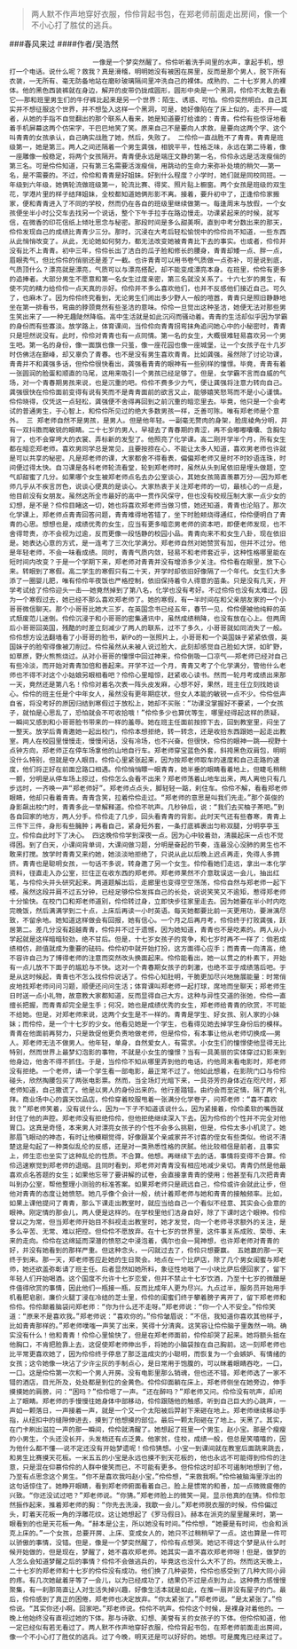 > 两人默不作声地穿好衣服，伶伶背起书包，在郑老师前面走出房间，像一个不小心打了胜仗的逃兵。

###春风来过
####作者/吴浩然

						 一像是一个梦突然醒了。伶伶听着洗手间里的水声，拿起手机，想打一个电话。说什么呢？救我？真是滑稽，明明她没有被困在房里，反而是那个男人，脱下所有衣装，一无所有、毫无防备地站在磨砂玻璃隔间里冲洗自己的裸体。成熟的、二十七岁男人的裸体。他的黑色西装裤就在身边，解开的皮带仍拢成圆形，圆形中央是一个黑洞，伶伶不太敢去看它——那和班里男生们的牛仔裤比起来是另一个世界：陌生、诱惑、可怕。伶伶突然明白，自己其实并不想征服这个世界，并不想坠入这样一个黑洞，可是，她好像陷在了床上似的，走不开——或者，从她的手指不自觉翻出的那个联系人看来，她是知道要打给谁的：青青。伶伶有些惊讶地看着手机屏幕这两个仿宋字，干巴巴地笑了笑。原来自己不是要向人求救，是要向这两个字、这个叫青青的女孩承认，自己确实战胜了她，然后，失败了。 二伶伶一直战胜不了青青。青青是班级第一，她是第三。两人之间还隔着一个男生龚强，相貌平平，性格乏味，永远在第二待着，像一座雕像一般稳定，将两个女孩隔开。青青便永远是端庄文静的第一名，伶伶永远是活泼瘦俏的第三名。可是伶伶知道，只有第三名需要活泼瘦俏，用跳动的生命力来弥补处境的稍欠——第一名，是不需要的。不过，伶伶和青青是好姐妹。好到什么程度？小学时，她们就是同校同班。一年级到六年级，她俩轮流做班级第一，轮流比赛、得奖、照片贴上橱窗。两个女孩是班级的双生花，学港片里的样子结拜姐妹，全校都知道她俩形影不离。接着，要升初中了，正逢伶伶家搬家，便和青青进入了不同的学校，然而仍在各自的班级里继续做第一。每逢周末与放假，一个女孩便坐半小时公交车去找另一个说话，整个下午手拉手在路边慢走。功课紧起来的时候，就写信，在微香的印花信纸上倾吐思念与秘密。那段时间是多么甜美啊，直到中考分数出来的那天，伶伶发现自己的成绩比青青少三分。那时，沉浸在大考后轻松愉悦中的伶伶尚不知道，一些东西从此悄悄改变了。从此，无论她如何努力，都无法改变她被青青比下去的事实。也或者，伶伶并没有比不上青青。初中三年，伶伶长出了洁白的瓜子脸和修长的腰身，青青却矮一点、胖一点，眉眼秀气，但比伶伶的俏丽还是差了一截。也许青青可以用书卷气质做一点弥补，可是说到底，气质顶什么？漂亮就是漂亮，气质可以与漂亮搭配，却不能变成漂亮本身。在班里，伶伶有更多的追捧者。大部分男生不愿意和第一名女生过度亲密，第三名就没关系了。十六七岁的男生，有使不完的精力给伶伶一点天真的示好。伶伶并不多么喜欢他们，也并不反感他们接近自己。可久了，也麻木了。因为伶伶终究看到，无论男生们闹出多少野人一般的喧嚣，青青只是照旧静静地坐在第一排看书，弯曲的脖颈竟然有些圣洁的意味。伶伶一旦觉出这种圣洁，她便无法对那些男生笑出来了——一种无趣陡然降临。高中生活就是如此沉闷而骚动着。青青的生活却似乎因为学霸的身份而有些寡淡。放学路上，体育课间，当伶伶向青青拐弯抹角追问她心中的小秘密时，青青只是坦然说没有。此时，伶伶对青青也有一点同情。第一名的女生，大概很难轻易喜欢另一个男生吧。第一名的身份，像一面旗也像一只茧，像一座花园也像一座城堡，让一个女孩子在十几岁时仿佛活在巅峰，却又辜负了青春。也不是没有男生喜欢青青。比如龚强。虽然除了讨论功课，青青并不和龚强多话，但伶伶很快看出，龚强看青青的眼神有一些别样的憧憬。毕竟，青青有着一张圆润的脸蛋和顺直的马尾，这用来吸引一个男孩已经足够了。但是，女学霸不言而自威的气场，对一个青春期男孩来说，也是沉重的吧。伶伶不费多少力气，便让龚强将注意力转向自己。龚强很快在伶伶面前变得有说有笑而不是青青面前的欲言又止，能够嬉笑怒骂而不是小心谨慎。伶伶晓得，仅凭这一点轻松，龚强便不舍得再回到之前沉重的暗恋里去。毕竟，他只是一个会考试的普通男生，于心智上，和伶伶所见过的绝大多数男孩一样，乏善可陈。唯有郑老师是个意外。 三 郑老师自然不是男孩，是男人。但是他年轻。一副毫无赘肉的身架，脸庞棱角分明，并有一双抖擞而敏锐的眼睛。二十七岁的男人，早褪去了青春期的青涩，再不会嘟嘟囔囔、含胸勾背了，也不会穿垮大的衣裳、弄标新的发型了。他照亮了化学课。高二刚开学半个月，所有女生都在暗恋郑老师。喜欢男同学总是常见，且要按捺在心，不能让太多人知道，喜欢男老师也许就是可以共享的秘密。凡是郑老师的课，大家都舍不得看表，偏偏郑老师又是时不时妙语连珠，时间便过得太快。自习课是各科老师轮流看堂，轮到郑老师时，虽然从头到尾依旧是埋头做题，空气却甜蜜了几分。如果哪个女生被郑老师点名去办公室谈心，其她女孩简直羡慕万分——因为郑老师几乎从不疾言厉色，说谈心便真的是谈心。大家热衷于关注郑老师的一切，最核心的一点是，他目前没有女朋友。虽然这所全市最好的高中一贯作风保守，但也没有校规压制大家一点少女的幻想，是不是？伶伶目睹这一切，她也将喜欢郑老师当做习惯，她还知道，青青也沦陷了。那次化学课上，郑老师点青青回答问题，青青难得地答错了，坐下时脸颊烧得通红，伶伶便明白了青青的心思。想想也是，成绩优秀的女生，应当有更多暗恋男老师的资本吧，即便老师发现，也不舍得苛责，亦不会视为过逾，反而更像一段恬静的校园小品。青青向来不和女生八卦，现在依旧是。她表达心意的方式，是一连考了三次化学满分。郑老师自然对她赞赏有加，但并不过分。他是年轻老师，不会一味看成绩。同时，青青气质内敛，轻易不和老师套近乎，这种性格哪里能在短时间内改变？于是一个学期下来，郑老师对青青并没有增添多少关注。伶伶看在眼里，放下心来。转眼到了寒假。高二学生的寒假只有二十天，开学时却依旧好像隔了一个年代。女生们大多添了一圈婴儿肥，唯有伶伶年夜饭也严格控制，依旧保持着令人得意的苗条。只是没有几天，开学考试给了伶伶迎头一击——她竟然掉到了第八名，化学也没有考好。不过伶伶也没有太难过。因为一个寒假过去，她已经不那么喜欢郑老师了。她的寒假，有一半时间在和父亲朋友家的一个小哥哥微信聊天。那个小哥哥比她大三岁，在英国念书已经五年，春节一见，伶伶便被他纯粹的英式颓废范儿迷倒。伶伶沉浸于和小哥哥的密集通讯中，虽然成绩稍降，也没有放在心上。但两周后小哥哥回英国，残酷的时差立刻减少了两人的联系，过不了多久，小哥哥就如同消失了一般。伶伶想方设法翻墙看了小哥哥的脸书，新Po的一张照片上，小哥哥和一个英国妹子紧紧依偎，英国妹子的脸窄得像被刀削过。伶伶虽然从未被人说过脸大，此刻却感觉自己脸如大饼，如旷野，如草原，野火熊熊烧过。从对小哥哥的憧憬中回过神来，伶伶倒吸一口凉气——郑老师已经对自己有些冷淡，而开始对青青加倍和善起来。开学不过一个月，青青又考了个化学满分，管他什么老师也不得不对这个小姑娘另眼相看吧？伶伶心里暗惊，赶紧收心读书。然而一轮月考成绩出来那一天，竟然还是第八名！伶伶对着名次表一阵头皮发麻，心想不好，果然，班主任立刻找她谈心。伶伶的班主任是个中年女人，虽然没有更年期症状，但女人本能的敏锐一点不少。伶伶低声自省，将没考好的原因归结到寒假过于放松上，她却不买账：“功课没掌握好不要紧，一个女孩子，就怕是心思乱了，恐怕就会不可收拾哦！”伶伶多少也算优等生，哪里经得起这样的质疑，一瞬间又感到和小哥哥脸书带来的一样的羞辱。她在班主任面前按捺下去，回到教室里，闷坐了一整天。放学后青青邀她一起出校门，伶伶本想拒绝，转一转念，还是收拾东西跟她一起走出教室。两人在校园里慢慢走，慢慢闲话，没有冷场，也不兴奋。但很快，伶伶的眼神一跳——视野十点钟方向，郑老师正在停车场拿他的山地自行车。郑老师穿宝蓝色外套，斜挎黑色双肩包，明明没什么特别，但就是夺人眼目。伶伶心里紧张起来，因为按郑老师取车的速度和自己走路的速度，他们将正好在前面岔路口相遇。伶伶悄悄瞟一眼青青，她半垂的眼睛看着地上，但睫毛稍稍一颤，分明是从停车场上掠过，伶伶怎么会看不出来？郑老师荡着山地车出来，两人离他只有几步远时，一齐唤一声“郑老师好”。郑老师点点头，脚轻轻一踮，刹住车。伶伶不解，看看郑老师眼睛，他却只看着青青。青青含笑，拉着伶伶走过。“郑老师的意思是叫我们先走。”那个英俊的身影飙出校门时，青青多此一举解释道。伶伶不吭声。几秒钟后，说：“我们去买柚子茶吧。”到各自回家的地方，两人分手。伶伶走了几步，回头看青青的背影。此时天气还有些春寒，青青上三件下三件，身形有些臃肿；再看自己，紧身短外套，一条打底裤裹出匀称双腿，分明亭亭玉立。伶伶自此时下了决心。 四这晚伶伶学到深夜一点。因为心中较着劲，清晨起床一点也不觉得困。到了白天，小课间背单词，大课间做习题，分明是奋起的节奏，连最没心没肺的男生也不敢来打搅。放学时青青又来约她，她淡淡地拒绝了，只说从此以后晚上迟点再走，免得人多拥挤。青青也是聪明女孩，一句话不多说，转身邀了另一个女生。伶伶看她们走远，拿出一本化学资料，径直走入办公室，拦住正在收东西的郑老师。郑老师果然不介意耽误这一会儿，抽出红笔，与伶伶头并头研究起来。两道题解出后，走廊里也变得空空荡荡，伶伶自然与郑老师一起下楼。虽然这段并肩不过五分钟，已经足够伶伶发挥自己的长处，说说笑笑又不逾矩，惹得郑老师十分愉快。在校门口和郑老师道别，伶伶转过身，立即快步往家里走去。因为她要在半小时内吃完晚饭，然后满满学到二十点，上床后再读一小时英语。每天她都要比前一天更用功，要淋漓尽致，不留余地。她知道这样做会有回报，她有信心。一个月之后再月考，伶伶终于打败龚强，跃居第二。差几分没有超越青青，伶伶并不过于遗憾，因为她知道，青青也不是吃素的。两人从小学起就是这样暗暗较劲，绝不甘后。但是，十七岁女孩子的竞争，和七岁时再不一样了：倘若成绩相仿，颜值就成为重要的砝码。伶伶初中就开始打扮，这方面得心应手；而青青一向清高，绝不容许自己为了博得老师的注意而突然改头换面起来。伶伶能看出，她一以贯之的朴素下，开始有一点儿放不下面子的尴尬与不快。这对一个青春期女孩子的刺激，也绝不亚于成绩落后吧。于是从这时候起，青青也不怎么找伶伶说话了。伶伶心知肚明，干脆更加尽兴地施展能量：时常俏皮地找郑老师问问习题，顺便还问问生活；体育课叫郑老师一起打球，席地而坐聊天；郑老师生日时送一点小礼物，故意教大家都知道，反而显得自己大方。这种与异性交道的张弛，伶伶一直擅长把握，而青青却完全是生手；何况，她也是成绩优秀的女生，郑老师给青青的欣赏，不可能不给她。但是，对郑老师来说，这两个女生是不一样的。青青是学生、好女孩、别人家的小妹妹；而伶伶，是一个十七岁的少女。他看见她是一个学生，也看得见她去掉学生身份后的模样。青青在他面前再努力，只是敦促他更负责地做老师，但是伶伶，有本事让他从老师切换成——男人。郑老师无法不做男人。他年轻，单身，自然爱女人，有需求。小女生们的憧憬使他显得无比特别，然而世界上最梦幻泡影的事物，不就是小女生的憧憬？当有一具美丽的实体穿过幻影来到他身边，他舍不得不抓住。于是，当伶伶不知从哪里弄到他的电话，约他周末看电影时，郑老师没有拒绝。一个老师，请一个学生看一部电影，最正常不过了。他如此想着，在影院门口与伶伶碰头，欣然掏腰包买了两张电影票。然而，当全场灯光暗下来，一具芬芳的身体近在咫尺时，郑老师知道，自己撒谎了。他是以男人的身份出来的。他行差踏错。由约会而至定情，隔了两个礼拜。商业场中心的露天饮品店，伶伶穿着校服甩着一张满分化学卷子，问郑老师：“喜不喜欢我？”郑老师笑着，没有说什么，因为一下子不知道该说什么，因为紧接着，伶伶柔软的嘴唇就封住了他的声腔。郑老师没有拒绝伶伶，但他拒绝继续深入下去。因为伶伶的个性并不完全对他胃口。这真是奇怪，本来男人对漂亮女孩子的个性不会多么挑剔，但是，伶伶太多小机灵了。她那眉飞眼动的神态，有时让他模糊觉得，好像跟某个亲戚家并不讨喜的侄女有些类似。他说不清楚这是勾起了一种类似乱伦的反感，还是对一类熟悉性格的厌腻。他比较相信是前者，且事实上，师生恋也坐实了这种乱伦的性质。不合算。他想。再继续下去的话，事情将变得不合算。伶伶迅速察觉到郑老师的退缩。且同时看到，郑老师对青青没有相应地减少亲切。青青仍然是他最喜欢点名答题的女生；如果他忘带了要讲解的试卷，会直接拿青青的使用；他甚至有几次把青青叫到办公室，帮他整理小测验的标准答案。如果郑老师只是疏远自己，伶伶或许会就此让步，但他对青青的态度让她愤怒。她几乎像个会计一般，统计着郑老师与她和青青的接触频率。比如，如果上课他提问了青青，那么下课走出教室时，就应当给自己一个看似不经意、其实会心会意的眼神。刚定情的那会儿，两人便是这样的。在学校里他们洁身自好，除了下课时这个眼神。伶伶曾以之为常，但当郑老师开始目不斜视走出教室时，她才发觉，向一个老师寻求额外的关注，是多么辛苦、无常、难以把控。但伶伶不愿放弃。在十七岁的世界里，这件事关系成败、荣辱、未来的走向。伶伶在这绵延而深潜的愤怒之中浸泡着，偶尔也会一晃神想，也许郑老师对青青的好，并没有她看到的那样严重。但这种念头，一闪就过去了，伶伶只想要赢。 五她赢的那一天终于到来。那一天，郑老师答应赴她的生日聚会。地点在一个比萨店，除了几个男女闺蜜与郑老师，她还欲盖弥彰请了班主任。后者显然如她所料，象征性地咽了一小块比萨后便回家了，留下年轻人们开始喝酒。这个国度不允许十七岁恋爱，但并不禁止十七岁饮酒，乃至十七岁的微醺是件值得欣赏的事情，因此他们一瓶接一瓶，反而比成年人更为尽兴。九点过半，服务员开始用手机看肥皂剧，廉价火腿丁浸在冷结的芝士里，伶伶的闺蜜们终于攀着膀子离开了，留下郑老师和伶伶。伶伶颠着脑袋问郑老师：“你为什么还不走呀。”郑老师说：“你一个人不安全。”伶伶笑道：“原来不是喜欢我。”郑老师说：“喜欢你的。”伶伶皱眉说：“不信，我知道你喜欢其他样子，比如青青那样的。”郑老师噗嗤一声笑了出来，笑得十分清爽。这笑容让伶伶脑子里轰然一响。确实没有什么！他和青青！伶伶心里愉快了，但是在郑老师面前，伶伶却哭了起来。她将额头抵在他胸口，不肯把脸靠上去，这促使郑老师伸出手，将她的小脑袋按在自己胸前。这一刻郑老师也比平常更喜欢她了，因为伶伶终于停息了那泛滥成灾的小聪明，而恢复为一个会嫉妒、有情绪的女孩；这令她像一块沾了少许尘灰的手制点心，是日常用于饱腹的，可以眯着眼睛吞吃，一口，一口。这是伶伶第一次和一个男人开房。没有电影里那么销魂，但也还不错。郑老师选了一家不错的酒店，目光所及，处处都是到位的金黄色。伶伶仰面躺在床上，郑老师侧坐在她旁边，伸手摸摸她的肩膀，问：“困吗？”伶伶嗯了一声。“还在醉吗？”郑老师又问。伶伶没有吭声，却闭上了眼睛。郑老师的手慢慢往她身体中部移动，伶伶跟随他的触感，听到自己巨大的心跳声，一声如一颗落日，一声接着一声，就是一个又一个太阳被后羿射下来砸在地上。郑老师继续移动手指，从纽扣中的缝隙伸进去，摸到了他想摸的部位。最后一颗太阳砸在了地上。天黑了。其实，在门卡刷出滋拉一声的那一瞬间，伶伶就清醒了。她想起了班里一个男生，赵小宝。那是个瘦瘦的小男生，个头还没长开，头发梢还有点泛黄。他家贫，住校，成绩一般，但总是笑嘻嘻的，因为他什么都不懂——说不定还没有开始梦遗呢！伶伶猜想。小宝一到课间就在教室后面跳来跳去，和男生比赛摸天花板。一米五五的小宝是永远也摸不到天花板的，他也永远不可能得到伶伶的注意，只是混在仰慕伶伶的人群中傻笑而已，不可能有更多。但伶伶这时却不可遏制地想到了他，乃至有点思念这个男生。“你不是喜欢我吗赵小宝，”伶伶想，“来救我啊。”伶伶被脑海里浮出的这句话惊住了。她睁开眼睛，看到郑老师俯面看着自己，脸上是惯常的和善，加一点微微疲倦的兴致。“你还没试过吧？”郑老师说。“你猜。”郑老师脸上的微笑一晃，显示他真的在猜。伶伶忽然振作起来，推着郑老师的胸：“你先去洗澡，我歇一会儿。”郑老师脱衣服的时候，伶伶偏过头，盯着天花板一角的浮雕花纹。这让她想起了《罗马假日》。赫本在派克的屋里醒来时，第一眼看到的也是天花板一角。“赫本是公主，所以她没有时间。”伶伶想，“她要是有时间，也会和派克上床的。”一个女孩，总要开房、上床、变成女人的，她只不过稍稍早了一点。这也算是一件可以骄傲的事情，没错。但是，像是一个梦突然醒了，伶伶有点想哭。她记不得这个梦是从什么时候开始做的，但是现在，梦醒了，她不喜欢郑老师。她其实一直不喜欢郑老师呀！但是，做梦的人怎么会知道梦醒之后的事情？伶伶不会做逃兵的，毕竟这也没什么大不了的。然而这天晚上，二十七岁的郑老师和十七岁的伶伶没有成功。他们换了几种姿势，伶伶也感受到了几种大同小异的疼。有几次她龇着牙等了一会儿，以为已经成功了，结果仍不过是点到为止。这种费力感慢慢聚集，有一刹那简直让人对生活失掉兴趣，好像生活本就是如此，在推一扇并没有屋子的门。最后，伶伶感到了真正的困倦，郑老师也决定放弃。“你太紧张了。”郑老师说。“是太紧张了。”伶伶说。“其实你还小啊。回家吧。”郑老师说。伶伶不吭声。伶伶这个时候，是裸身对着他的。一晚上他始终没有直视过她的下体。那与诗歌、幻想、美誉有关的女孩子的下体。但伶伶知道，他一定已经似有若无看过了。两人默不作声地穿好衣服，伶伶背起书包，在郑老师前面走出房间，像一个不小心打了胜仗的逃兵。过了今晚，明天还是可以好好的。她想。可是魔鬼已经来过了。			  		